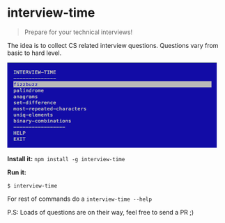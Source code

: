 # interview-time
> Prepare for your technical interviews!

The idea is to collect CS related interview questions.
Questions vary from basic to hard level.


![screen](./screen.png)


__Install it:__ `npm install -g interview-time`

__Run it:__

```
$ interview-time
```

For rest of commands do a `interview-time --help`

P.S: Loads of questions are on their way, feel free to send a PR ;)
